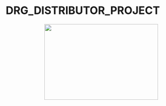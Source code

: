 # DRG_DISTRIBUTOR_PROJECT
<p align="center"><img src="Images/Login.PNG" width="300" height="200"><br>
